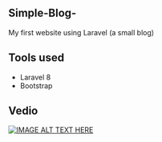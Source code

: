 ##  Simple-Blog-


My first website using Laravel (a small blog)

## Tools used
- Laravel 8
- Bootstrap


## Vedio
[![IMAGE ALT TEXT HERE](https://img.youtube.com/vi/E7FYYzG1Q6s/0.jpg)](https://www.youtube.com/watch?v=E7FYYzG1Q6s)
